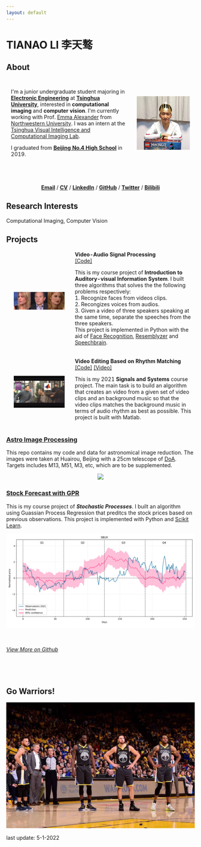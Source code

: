 ```yaml
---
layout: default
---
```


# **TIANAO LI 李天骜**

## **About**

<div>
    <table style="width:100%;border:0px;border-spacing:0px;border-collapse:separate;margin-right:auto;margin-left:auto;"><tbody>
        <tr style="padding:0px">
            <td style="padding:2.5%;width:60%;vertical-align:middle">
                <p>
                    I'm a junior undergraduate student majoring in <a href="https://www.ee.tsinghua.edu.cn/en"><b>Electronic Engineering</b></a> at <a href="https://www.tsinghua.edu.cn/en/"><b>Tsinghua University</b></a>, interested in <b>computational imaging</b> and <b>computer vision</b>. I'm currently working with Prof. <a href="https://www.alexander.vision">Emma Alexander</a> from <a href="https://www.northwestern.edu">Northwestern University</a>. I was an intern at the <a href="http://www.luvision.net">Tsinghua Visual Intelligence and Computational Imaging Lab</a>. 
                </p>
                <p>
                    I graduated from <a href="http://bhsf.lezhiyun.com/cms/"><b>Beijing No.4 High School</b></a> in 2019.
                </p>
            </td>
            <td style="padding:2.5%;width:30%;max-width:30%">
                <img src="./images/luke_profile.jpg" width=250 align=right><img/>
            </td>
        </tr>
    </tbody></table>
</div>

​<br>

<div align=center>
<a href="mailto:lta19@mails.tsinghua.edu.cn"><b>Email</b></a> / <a href="./Tianao_Li-CV.pdf"><b>CV</b></a> / <a href="https://www.linkedin.com/in/tianao-li-596997227/"><b>LinkedIn</b></a> / <a href="https://github.com/Lukeli0425/"><b>GitHub</b></a> / <a href="https://twitter.com/LUKELI0425"><b>Twitter</b></a> / <a href="https://space.bilibili.com/94808364"><b>Bilibili</b></a>
</div>

## **Research Interests**

Computational Imaging, Computer Vision

## **Projects**

<!-- Check out my projects on [Github](https://github.com/Lukeli0425?tab=repositories)! -->

<table style="width:100%;border:0px;border-spacing:0px;border-collapse:separate;margin-right:auto;margin-left:auto;"><tbody>
    <tr>
        <td style="padding:20px;width:35%;max-width:35%" align="center">
            <img style="width:100%;max-width:100%" src="./images/vasp_demo.png" alt="dise">
        </td>
        <td width="75%" valign="center">
            <papertitle><b>Video-Audio Signal Processing</b></papertitle>
            <br>
            <a href="https://github.com/Lukeli0425/THUEE-SS-Project2021">[Code]</a>
            <br>
            <p>This is my course project of <b>Introduction to Auditory-visual Information System</b>. I built three algorithms that solves the the following problems respectively:<br>
            1. Recognize faces from videos clips.<br>
            2. Recongizes voices from audios.<br>
            3. Given a video of three speakers speaking at the same time, separate the speeches from the three speakers.<br>
            This project is implemented in Python with the aid of <a href="https://github.com/ageitgey/face_recognition">Face Recognition</a>, <a href="https://github.com/resemble-ai/Resemblyzer">Resemblyzer</a> and <a href="https://github.com/speechbrain/speechbrain">Speechbrain</a>.</p>
        </td>
    </tr>
</tbody></table>

<table style="width:100%;border:0px;border-spacing:0px;border-collapse:separate;margin-right:auto;margin-left:auto;"><tbody>
    <tr>
        <td style="padding:20px;width:35%;max-width:35%" align="center">
            <img style="width:100%;max-width:100%" src="./images/ss_cover.png" alt="dise">
        </td>
        <td width="75%" valign="center">
            <papertitle><b>Video Editing Based on Rhythm Matching</b></papertitle>
            <br>
            <a href="https://github.com/Lukeli0425/VASP">[Code]</a>
            <a href="https://www.bilibili.com/video/BV1ML411W7Xk/">[Video]</a>
            <br>
            <p>This is my 2021 <b>Signals and Systems</b> course project. The main task is to build an algorithm that creates an video from a given set of video clips and an background music so that the video clips matches the background music in terms of audio rhythm as best as possible. This project is built with Matlab.</p>
        </td>
    </tr>
</tbody></table>

<!-- ### [Video-Audio Signal Processing](https://github.com/Lukeli0425/VASP)

This is my course project of **_Introduction to Auditory-visual Information System_**. I built three algorithms that solves the the following problems respectively:

1. Recognize faces from videos clips.
2. Recongizes voices from audios.
3. Given a video of three speakers speaking at the same time, separate the speeches from the three speakers.

<div align=center><img src="./images/vasp_demo.png" width=600><img/></div>

This project is implemented in Python with the aid of [Face Recognition](https://github.com/ageitgey/face_recognition), [Resemblyzer](https://github.com/resemble-ai/Resemblyzer) and [Speechbrain](https://github.com/speechbrain/speechbrain). -->

### [Astro Image Processing](https://github.com/Lukeli0425/Astro-Image-Processing)

This repo contains my code and data for astronomical image reduction. The images were taken at Huairou, Beijing with a 25cm telescope of [DoA](http://astro.tsinghua.edu.cn). Targets includes M13, M51, M3, etc, which are to be supplemented.

<div align=center><img src="./images/M13.jpg" width=600><img/></div>


### [Stock Forecast with GPR](https://github.com/Lukeli0425/Stock-Forecast-with-GPR)

This is my course project of **_Stochastic Processes_**. I built an algorithm using Guassian Process Regression that preditcs the stock prices based on previous observations. This project is implemented with Python and [Scikit Learn](https://scikit-learn.org/stable/modules/classes.html?highlight=sklearn.gaussian_process#module-sklearn.gaussian_process).

<div align=center><img src="./images/SBUX_2021_prediction.png" width=800><img/></div>


<!-- ### [Video Editing Based on Rhythm Matching](https://github.com/Lukeli0425/THUEE-SS-Project2021)

This is my 2021 **_Signals and Systems_** course project. The main task is to build an algorithm that creates an video from a given set of video clips and an background music so that the video clips matches the background music in terms of audio rhythm as best as possible. This project is built with Matlab.

![ss_cover](./images/ss_cover.png)

<div align=center><img src="./images/2_1_3%20figure1.jpg" width=410 ><img src="./images/2_1_3%20figure2.jpg" width=410 ><img/></div> -->


&emsp;

[_View More on Github_](https://github.com/Lukeli0425?tab=repositories)

&emsp;

&emsp;

## **Go Warriors!**

![wariors](./images/warriors.png#pic_center)


last update: 5-1-2022
